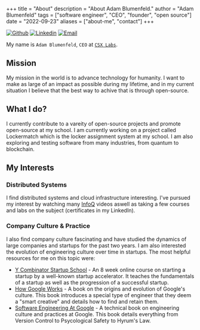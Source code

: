 +++
title = "About"
description = "About Adam Blumenfeld."
author = "Adam Blumenfeld"
tags = ["software engineer", "CEO", "founder", "open source"]
date = "2022-09-23"
aliases = ["about-me", "contact"]
+++

[![Github](https://img.shields.io/static/v1?url=github.com/ecsbeats&style=for-the-badge&logo=github&label=Github&message=ecsbeats)](https://github.com/ecsbeats)
[![Linkedin](https://img.shields.io/static/v1?url=linkedin.com/in/nullstream&style=for-the-badge&logo=linkedin&label=Linkedin&message=nullstream&color=9cf)](https://linkedin.com/in/nullstream) [![Email](https://img.shields.io/static/v1?url=mailto:adamb@csxlabs.org&style=for-the-badge&logo=gmail&label=Email&message=adamb@csxlabs.org&color=red)](mailto:adamb@csxlabs.org)

My name is `Adam Blumenfeld`, `CEO` at [`CSX Labs`](http://csxlabs.org).

## Mission
My mission in the world is to advance technology for humanity. I want to make as large of an impact as possible during my lifetime, and in my current situation I believe that the best way to achive that is through open-source.

## What I do?
I currently contribute to a vareity of open-source projects and promote open-source at my school. I am currently working on a project called Lockermatch which is the locker assignment system at my school. I am also exploring and testing software from many industries, from quantum to blockchain.

## My Interests
### Distributed Systems
I find distributed systems and cloud infrastructure interesting. I've pursued my interest by watching many [InfoQ](https://www.youtube.com/channel/UCkQX1tChV7Z7l1LFF4L9j_g) videos aswell as taking a few courses and labs on the subject (certificates in my LinkedIn).

### Company Culture & Practice
I also find company culture fascinating and have studied the dynamics of large companies and startups for the past two years. I am also interested the evolution of engineering culture over time in startups. The most helpful resources for me on this topic were:
* [Y Combinator Startup School](https://www.startupschool.org/) - An 8 week online course on starting a startup by a well-known startup accelerator. It teaches the fundamentals of a startup as well as the progression of a successful startup. 
* [How Google Works](https://www.google.com/books/edition/_/Yk9zAwAAQBAJ?hl=en) - A book on the origins and evolution of Google's culture. This book introduces a special type of engineer that they deem a "smart creative" and details how to find and retain them.
* [Software Engineering At Google](https://abseil.io/resources/swe-book) - A technical book on engineering culture and practices at Google. This book details everything from Version Control to Psycological Safety to Hyrum's Law.

